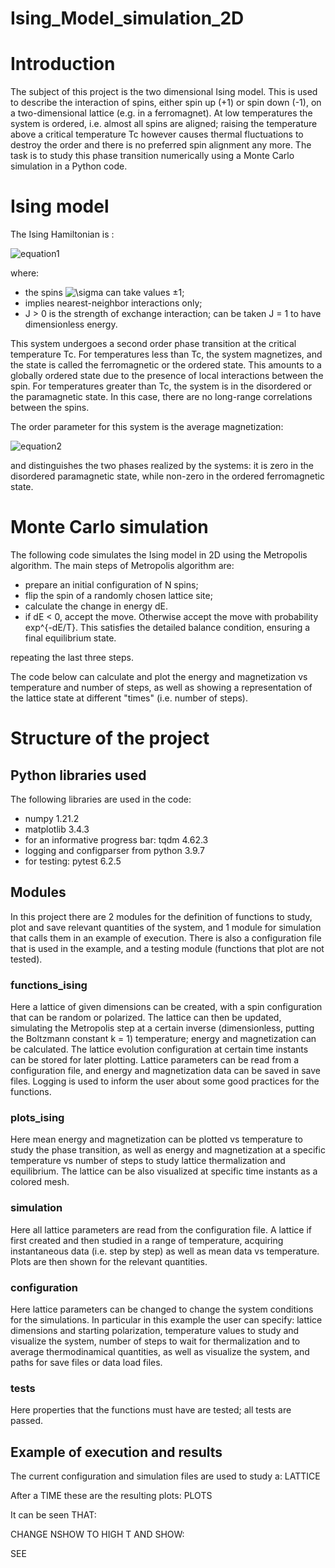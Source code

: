# Ising_Model_simulation_2D

# Introduction

The subject of this project is the two dimensional Ising model. This is used to describe the interaction of spins, either spin up (+1) or spin down (-1), on a two-dimensional lattice (e.g. in a ferromagnet). At low temperatures the system is ordered, i.e. almost all spins are aligned; raising the temperature above a critical temperature Tc however causes thermal fluctuations to destroy the order and there is no preferred spin alignment any more. The task is to study this phase transition numerically using a Monte Carlo simulation in a Python code.

# Ising model

The Ising Hamiltonian is :

![equation1](https://latex.codecogs.com/svg.image?H&space;=&space;-J&space;\sum_{\langle&space;ij&space;\rangle}&space;\sigma_i&space;\sigma_j&space;&space;)

where:

- the spins <img src="https://latex.codecogs.com/svg.image?\sigma&space;" title="\sigma " /> can take values ±1;
- <ij> implies nearest-neighbor interactions only;
- J > 0 is the strength of exchange interaction; can be taken J = 1 to have dimensionless energy.  
  
This system undergoes a second order phase transition at the critical temperature Tc. For temperatures less than Tc, the system magnetizes, and the state is called the ferromagnetic or the ordered state. This amounts to a globally ordered state due to the presence of local interactions between the spin. For temperatures greater than Tc, the system is in the disordered or the paramagnetic state. In this case, there are no long-range correlations between the spins.

The order parameter for this system is the average magnetization: 
  
![equation2](https://latex.codecogs.com/svg.image?m&space;=&space;\frac{1}{N}&space;\sum_{i}&space;\sigma_i&space;)

and distinguishes the two phases realized by the systems: it is zero in the disordered paramagnetic state, while non-zero in the ordered ferromagnetic state.

# Monte Carlo simulation

The following code simulates the Ising model in 2D using the Metropolis algorithm. The main steps of Metropolis algorithm are:

- prepare an initial configuration of N spins;
- flip the spin of a randomly chosen lattice site;
- calculate the change in energy dE.
- if dE < 0, accept the move. Otherwise accept the move with probability exp^{-dE/T}. This satisfies the detailed balance condition, ensuring a final equilibrium state.

repeating the last three steps.
              
The code below can calculate and plot the energy and magnetization vs temperature and number of steps, as well as showing a representation of the lattice state at different "times" (i.e. number of steps).

# Structure of the project
## Python libraries used
The following libraries are used in the code:

- numpy 1.21.2
- matplotlib 3.4.3
- for an informative progress bar: tqdm 4.62.3
- logging and configparser from python 3.9.7
- for testing: pytest 6.2.5
            
## Modules

In this project there are 2 modules for the definition of functions to study, plot and save relevant quantities of the system, and 1 module for simulation that calls them in an
example of execution. There is also a configuration file that is used in the example, and a testing module (functions that plot are not tested).
           
### functions_ising
            
Here a lattice of given dimensions can be created, with a spin configuration that can be random or polarized. The lattice can then be updated, simulating the Metropolis step at a certain inverse (dimensionless, putting the Boltzmann constant k = 1) temperature; energy and magnetization can be calculated. The lattice evolution configuration at certain time instants can be stored for later plotting.
Lattice parameters can be read from a configuration file, and energy and magnetization data can be saved in save files.
Logging is used to inform the user about some good practices for the functions.
            
### plots_ising
     
Here mean energy and magnetization can be plotted vs temperature to study the phase transition, as well as energy and magnetization at a specific temperature vs number of steps to study lattice thermalization and equilibrium. The lattice can be also visualized at specific time instants as a colored mesh.
     
### simulation            
     
Here all lattice parameters are read from the configuration file. A lattice if first created and then studied in a range of temperature, acquiring instantaneous data (i.e. step by step) as well as mean data vs temperature. Plots are then shown for the relevant quantities.
            
### configuration

Here lattice parameters can be changed to change the system conditions for the simulations. In particular in this example the user can specify: lattice dimensions and starting polarization, temperature values to study and visualize the system, number of steps to wait for thermalization and to average thermodinamical quantities, as well as visualize the system, and paths for save files or data load files.
            
### tests
            
Here properties that the functions must have are tested; all tests are passed.
            
## Example of execution and results
            
The current configuration and simulation files are used to study a: LATTICE
            
After a TIME these are the resulting plots: PLOTS

It can be seen THAT:

CHANGE NSHOW TO HIGH T AND SHOW:

SEE
